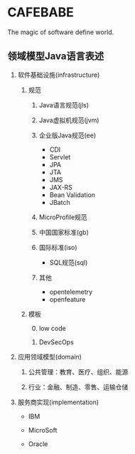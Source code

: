 # CAFEBABE

The magic of software define world.

## 领域模型Java语言表述

1. 软件基础设施(infrastructure)

   1. 规范
   
      1. Java语言规范(jls)

      2. Java虚拟机规范(jvm)

      3. 企业版Java规范(ee)
         + CDI
         + Servlet
         + JPA
         + JTA
         + JMS
         + JAX-RS
         + Bean Validation
         + JBatch

      4. MicroProfile规范

      5. 中国国家标准(gb)

      6. 国际标准(iso)

         + SQL规范(sql)
         
      7. 其他
         + opentelemetry
         + openfeature

   4. 模板

      0. low code

      1. DevSecOps


2. 应用领域模型(domain)

   1. 公共管理：教育、医疗、组织、能源

   2. 行业：金融、制造、零售、运输仓储


3. 服务商实现(implementation)

   + IBM
      
   + MicroSoft

   + Oracle

